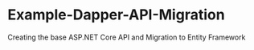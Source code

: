 # Example-Dapper-API-Migration
 Creating the base ASP.NET Core API and Migration to Entity Framework
